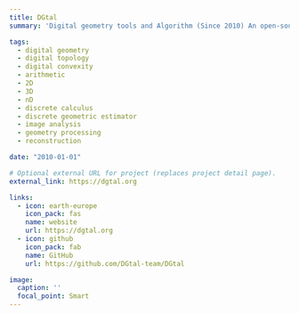 ```yaml
---
title: DGtal
summary: 'Digital geometry tools and Algorithm (Since 2010) An open-source generic C++ library for digital geometry / Co-founder'

tags:
  - digital geometry
  - digital topology
  - digital convexity
  - arithmetic
  - 2D
  - 3D
  - nD
  - discrete calculus
  - discrete geometric estimator
  - image analysis
  - geometry processing
  - reconstruction

date: "2010-01-01"

# Optional external URL for project (replaces project detail page).
external_link: https://dgtal.org

links:
  - icon: earth-europe
    icon_pack: fas
    name: website
    url: https://dgtal.org
  - icon: github
    icon_pack: fab
    name: GitHub
    url: https://github.com/DGtal-team/DGtal

image:
  caption: ''
  focal_point: Smart
---
```


